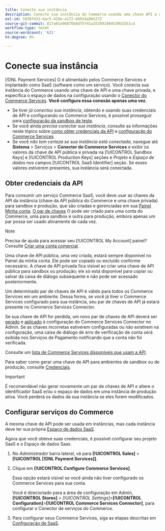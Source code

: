 ```yaml
---
title: Conecte sua instância
description: Conecte sua instância do Commerce usando uma chave API e uma chave privada, e especifique o espaço de dados na configuração.
exl-id: 5038fd31-bac5-419e-a172-66919a9b5272
source-git-commit: 817a01e98876bddf5f41a253501984539b3351cd
workflow-type: tm+mt
source-wordcount: '621'
ht-degree: 0%

---
```


# Conecte sua instância

[!DNL Payment Services] O é alimentado pelos Commerce Services e implantado como SaaS (software como um serviço). Você conecta sua instância do Commerce usando uma chave de API e uma chave privada, e especifica o espaço de dados na configuração usando o [Conector do Commerce Services](https://experienceleague.adobe.com/docs/commerce-merchant-services/user-guides/saas.html). **Você configura essa conexão apenas uma vez.**

* Se tiver *já conectou sua instância*, obtendo e usando suas credenciais de API e configurando os Commerce Services, é possível prosseguir para [configuração da sandbox de teste](https://experienceleague.adobe.com/docs/commerce-merchant-services/payment-services/get-started/sandbox.html).
* Se você ainda *precisa conectar sua instância*, consulte as informações neste tópico sobre [como obter credenciais da API](#obtain-api-credentials) e [configuração do Commerce Services](#configure-commerce-services).
* Se você *não tem certeza se sua instância está conectada*, navegue até **Sistema** > Serviços > **Conector do Commerce Services** e exibir os valores da chave de API pública e privada na [!UICONTROL Sandbox Keys] e [!UICONTROL Production Keys] seções e *Projeto* e *Espaço de dados* nos campos [!UICONTROL SaaS Identifier] seção. Se esses valores estiverem presentes, sua instância será conectada.

## Obter credenciais da API

Para consumir um serviço Commerce SaaS, você deve usar as chaves da API da instância (chave da API pública do Commerce e uma chave privada) para sandbox e produção, que são criadas e gerenciadas em sua [Painel Minha conta](https://account.magento.com/customer/account/login). [O par de chaves](https://docs.magento.com/user-guide/configuration/services/saas.html) O pode ser criado para uma conta do Commerce, uma para sandbox e outra para produção, embora apenas um par possa ser usado ativamente de cada vez.

>[!NOTE]
>
>Precisa de ajuda para acessar seu [!UICONTROL My Account] painel? Consulte [Criar uma conta comercial](https://docs.magento.com/user-guide/magento/magento-account-create.html).

Uma chave de API pública, uma vez criada, estará sempre disponível no Painel da minha conta. Ele pode ser copiado ou excluído conforme necessário. A chave de API privada fica visível ao criar uma chave de API pública para sandbox ou produção; ele só está disponível para copiar ou salvar da caixa de diálogo subsequente e não pode ser acessado posteriormente.

Um determinado par de chaves de API é válido para todos os Commerce Services em um ambiente. Dessa forma, se você já tiver o Commerce Services configurado para sua instância, seu par de chaves de API já estará presente no Commerce Services Connector.

Se sua chave de API for perdida, um novo par de chaves de API deverá ser [gerado](https://experienceleague.adobe.com/docs/commerce-merchant-services/payment-services/get-started/connect.html#generate-an-api-key-and-private-key) e [aplicado](https://experienceleague.adobe.com/docs/commerce-merchant-services/payment-services/get-started/connect.html#configure-saas-project) à configuração do Commerce Services Connector no Admin. Se as chaves incorretas estiverem configuradas ou não existirem na configuração, uma caixa de diálogo de erro de verificação de conta será exibida nos Serviços de Pagamento notificando que a conta não foi verificada.

Consulte um [lista de Commerce Services disponíveis que usam a API](https://docs.magento.com/user-guide/system/saas.html#available-services).

Para saber como gerar uma chave de API para ambientes de sandbox ou de produção, consulte [Credenciais](https://experienceleague.adobe.com/docs/commerce-merchant-services/user-guides/saas.html#apikey).

>[!IMPORTANT]
>É recomendável não gerar novamente um par de chaves de API *e* altere o identificador SaaS e/ou o espaço de dados em uma instância de produção ativa. Você perderá os dados da sua instância se eles forem modificados.

## Configurar serviços do Commerce

A mesma chave de API pode ser usada em instâncias, mas cada instância deve ter sua própria [Espaço de dados SaaS](https://experienceleague.adobe.com/docs/commerce-merchant-services/user-guides/saas.html#saasenv).

Agora que você obteve suas credenciais, é possível configurar seu projeto SaaS e o Espaço de dados Saas.

1. No _Administrador_ barra lateral, vá para **[!UICONTROL Sales]** > **[!UICONTROL [!DNL Payment Services]]**.
1. Clique em **[!UICONTROL Configure Commerce Services]**.

   Essa opção estará visível se você ainda não tiver configurado os Commerce Services para sua conta.

   Você é direcionado para a área de configuração em Admin, **[!UICONTROL Stores]** > _[!UICONTROL Settings]_>**[!UICONTROL Configuration]**>**[!UICONTROL Commerce Services Connector]**, para configurar o Conector de serviços do Commerce.

1. Para configurar seus Commerce Services, siga as etapas descritas em [Configuração de SaaS](https://experienceleague.adobe.com/docs/commerce-merchant-services/user-guides/integration-services/saas.html#saasenv).

